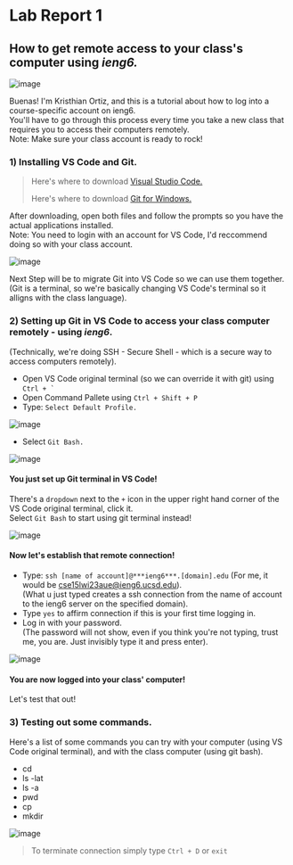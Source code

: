 # Lab Report 1

## How to get remote access to your class's computer using ***ieng6.***

![image](https://user-images.githubusercontent.com/122419405/212500401-3d154f70-efa4-48fa-81aa-8fe2d4eab585.png)

Buenas! I'm Kristhian Ortiz, and this is a tutorial about how to log into a course-specific account on ieng6.  
You'll have to go through this process every time you take a new class that requires you to access their computers remotely.  
Note: Make sure your class account is ready to rock!

### 1) Installing VS Code and Git.

> Here's where to download [Visual Studio Code.](https://code.visualstudio.com/)
> 
> Here's where to download [Git for Windows.](https://gitforwindows.org/)

After downloading, open both files and follow the prompts so you have the actual applications installed.  
Note: You need to login with an account for VS Code, I'd reccommend doing so with your class account.

![image](https://user-images.githubusercontent.com/122419405/212501909-892b0b1a-667b-470e-8e68-253c75076278.png)

Next Step will be to migrate Git into VS Code so we can use them together.  
(Git is a terminal, so we're basically changing VS Code's terminal so it alligns with the class language).

### 2) Setting up Git in VS Code to access your class computer remotely - using ***ieng6***.

(Technically, we're doing SSH - Secure Shell - which is a secure way to access computers remotely).  
* Open VS Code original terminal (so we can override it with git) using ``Ctrl + ` ``
* Open Command Pallete using `Ctrl + Shift + P`
* Type: `Select Default Profile.`  

![image](https://user-images.githubusercontent.com/122419405/212502441-55707948-a1b7-408a-8232-b2de330e0825.png)

* Select `Git Bash.`  

![image](https://user-images.githubusercontent.com/122419405/212502453-34d9ed02-8540-48c7-b496-2887af74a2fa.png)

#### You just set up Git terminal in VS Code!  
There's a `dropdown` next to the `+` icon in the upper right hand corner of the VS Code original terminal, click it.  
Select `Git Bash` to start using git terminal instead!

![image](https://user-images.githubusercontent.com/122419405/212502487-36cd01c9-91c3-4f60-a5de-4ac8e86552bc.png)


#### Now let's establish that remote connection!  
* Type: `ssh [name of account]@***ieng6***.[domain].edu` (For me, it would be cse15lwi23aue@ieng6.ucsd.edu).  
(What u just typed creates a ssh connection from the name of account to the ieng6 server on the specified domain).  
* Type `yes` to affirm connection if this is your first time logging in.  
* Log in with your password.  
(The password will not show, even if you think you're not typing, trust me, you are. Just invisibly type it and press enter).

![image](https://user-images.githubusercontent.com/122419405/212502558-59c8ca23-f9ad-4ab0-b7fc-a76bcaa62022.png)


#### You are now logged into your class' computer!  
Let's test that out!

### 3) Testing out some commands.
Here's a list of some commands you can try with your computer (using VS Code original terminal), and with the class computer (using git bash).
* cd
* ls -lat
* ls -a
* pwd
* cp
* mkdir

![image](https://user-images.githubusercontent.com/122419405/212502715-5cda5e17-3c9a-4419-8624-9591210adc42.png)

> To terminate connection simply type `Ctrl + D` or `exit`



